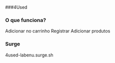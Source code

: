 ###4Used 

### O que funciona?
Adicionar no carrinho
Registrar
Adicionar produtos

### Surge
4used-labenu.surge.sh
